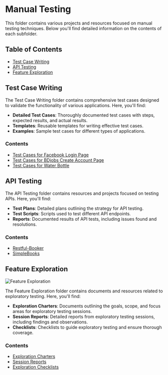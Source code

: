 # Manual Testing

This folder contains various projects and resources focused on manual testing techniques. Below you'll find detailed information on the contents of each subfolder.

## Table of Contents

- [Test Case Writing](#test-case-writing)
- [API Testing](#api-testing)
- [Feature Exploration](#feature-exploration)

## Test Case Writing

The Test Case Writing folder contains comprehensive test cases designed to validate the functionality of various applications. Here, you'll find:

- **Detailed Test Cases**: Thoroughly documented test cases with steps, expected results, and actual results.
- **Templates**: Reusable templates for writing effective test cases.
- **Examples**: Sample test cases for different types of applications.

### Contents

- [Test Cases for Facebook Login Page](https://github.com/Faysal-MD/SQA-Sample-Works/blob/main/Manual%20Testing/Test%20Case%20Writing/Test%20Case%20of%20Login%20Page%20of%20Facebook.xlsx)
- [Test Cases for BDjobs Create Account Page](https://github.com/Faysal-MD/SQA-Sample-Works/blob/main/Manual%20Testing/Test%20Case%20Writing/Test%20Case%20of%20Create%20Account%20Page%20of%20BDjobs.xlsx)
- [Test Cases for Water Bottle](https://github.com/Faysal-MD/SQA-Sample-Works/blob/main/Manual%20Testing/Test%20Case%20Writing/Test%20Case%20of%20WaterBottle.docx)

## API Testing

The API Testing folder contains resources and projects focused on testing APIs. Here, you'll find:

- **Test Plans**: Detailed plans outlining the strategy for API testing.
- **Test Scripts**: Scripts used to test different API endpoints.
- **Reports**: Documented results of API tests, including issues found and resolutions.

### Contents

- [Restful-Booker]([API%20Testing/Test%20Plans](https://github.com/Faysal-MD/SQA-Sample-Works/tree/main/Manual%20Testing/API%20Testing/Postman%20Works/TicketSystem))
- [SimpleBooks](https://github.com/Faysal-MD/SQA-Sample-Works/tree/main/Manual%20Testing/API%20Testing/Postman%20Works/SimpleBooks)

## Feature Exploration

![Feature Exploration](https://via.placeholder.com/150)

The Feature Exploration folder contains documents and resources related to exploratory testing. Here, you'll find:

- **Exploration Charters**: Documents outlining the goals, scope, and focus areas for exploratory testing sessions.
- **Session Reports**: Detailed reports from exploratory testing sessions, including findings and observations.
- **Checklists**: Checklists to guide exploratory testing and ensure thorough coverage.

### Contents

- [Exploration Charters](Feature%20Exploration/Exploration%20Charters)
- [Session Reports](Feature%20Exploration/Session%20Reports)
- [Exploration Checklists](Feature%20Exploration/Checklists)
